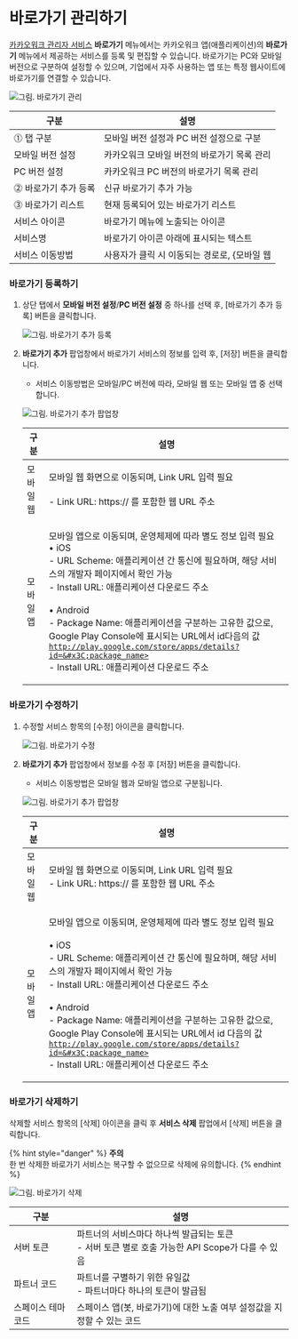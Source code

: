 # 바로가기 관리하기

[카카오워크 관리자 서비스](https://admin.kakaowork.com/) **바로가기** 메뉴에서는 카카오워크 앱(애플리케이션)의 **바로가기** 메뉴에서 제공하는 서비스를 등록 및 편집할 수 있습니다. 바로가기는 PC와 모바일 버전으로 구분하여 설정할 수 있으며, 기업에서 자주 사용하는 앱 또는 특정 웹사이트에 바로가기를 연결할 수 있습니다.

![그림. 바로가기 관리](https://t1.kakaocdn.net/service_kep_docpublish/Figma/%5B%EA%B4%80%EB%A6%AC%EC%9E%90%20%EA%B0%80%EC%9D%B4%EB%93%9C%5D%20Kakao%20Work/%EB%B0%94%EB%A1%9C%EA%B0%80%EA%B8%B0_%EA%B4%80%EB%A6%AC.png)

| 구분           | 설명                         |
| ------------ | -------------------------- |
| ⓵ 탭 구분       | 모바일 버전 설정과 PC 버전 설정으로 구분   |
| 모바일 버전 설정    | 카카오워크 모바일 버전의 바로가기 목록 관리   |
| PC 버전 설정     | 카카오워크 PC 버전의 바로가기 목록 관리    |
| ⓶ 바로가기 추가 등록 | 신규 바로가기 추가 가능              |
| ⓷ 바로가기 리스트   | 현재 등록되어 있는 바로가기 리스트        |
| 서비스 아이콘      | 바로가기 메뉴에 노출되는 아이콘          |
| 서비스명         | 바로가기 아이콘 아래에 표시되는 텍스트      |
| 서비스 이동방법     | 사용자가 클릭 시 이동되는 경로로, {모바일 웹 |

### 바로가기 등록하기

1.  상단 탭에서 **모바일 버전 설정**/**PC 버전 설정** 중 하나를 선택 후, \[바로가기 추가 등록] 버튼을 클릭합니다.

    ![그림. 바로가기 추가 등록](https://t1.kakaocdn.net/service_kep_docpublish/Figma/%5B%EA%B4%80%EB%A6%AC%EC%9E%90%20%EA%B0%80%EC%9D%B4%EB%93%9C%5D%20Kakao%20Work/%EB%B0%94%EB%A1%9C%EA%B0%80%EA%B8%B0_%EC%B6%94%EA%B0%80_%EB%93%B1%EB%A1%9D.png)


2.  **바로가기 추가** 팝업창에서 바로가기 서비스의 정보를 입력 후, \[저장] 버튼을 클릭합니다.

    * 서비스 이동방법은 모바일/PC 버전에 따라, 모바일 웹 또는 모바일 앱 중 선택합니다.

    ![그림. 바로가기 추가 팝업창](https://t1.kakaocdn.net/service_kep_docpublish/Figma/%5B%EA%B4%80%EB%A6%AC%EC%9E%90%20%EA%B0%80%EC%9D%B4%EB%93%9C%5D%20Kakao%20Work/%EB%B0%94%EB%A1%9C%EA%B0%80%EA%B8%B0_%EC%B6%94%EA%B0%80%ED%8C%9D%EC%97%85%EC%B0%BD.png)

    | 구분    | 설명                                                                                                                                                                                                                                                                                                                                                                  |
    | ----- | ------------------------------------------------------------------------------------------------------------------------------------------------------------------------------------------------------------------------------------------------------------------------------------------------------------------------------------------------------------------- |
    | 모바일 웹 | <p>모바일 웹 화면으로 이동되며, Link URL 입력 필요<br><br>- Link URL: https:// 를 포함한 웹 URL 주소</p>                                                                                                                                                                                                                                                                                   |
    | 모바일 앱 | <p>모바일 앱으로 이동되며, 운영체제에 따라 별도 정보 입력 필요<br>• iOS<br>- URL Scheme: 애플리케이션 간 통신에 필요하며, 해당 서비스의 개발자 페이지에서 확인 가능<br>- Install URL: 애플리케이션 다운로드 주소<br><br>• Android<br>- Package Name: 애플리케이션을 구분하는 고유한 값으로, Google Play Console에 표시되는 URL에서 id다음의 값<br><code>http://play.google.com/store/apps/details?id=&#x3C;package_name></code><br>- Install URL: 애플리케이션 다운로드 주소</p> |

### 바로가기 수정하기

1.  수정할 서비스 항목의 \[수정] 아이콘을 클릭합니다.

    ![그림. 바로가기 수정](https://t1.kakaocdn.net/service_kep_docpublish/Figma/%5B%EA%B4%80%EB%A6%AC%EC%9E%90%20%EA%B0%80%EC%9D%B4%EB%93%9C%5D%20Kakao%20Work/%EB%B0%94%EB%A1%9C%EA%B0%80%EA%B8%B0_%EC%88%98%EC%A0%95.png)


2.  **바로가기 추가** 팝업창에서 정보를 수정 후 \[저장] 버튼을 클릭합니다.

    * 서비스 이동방법은 모바일 웹과 모바일 앱으로 구분됩니다.

    ![그림. 바로가기 추가 팝업창](https://t1.kakaocdn.net/service_kep_docpublish/Figma/%5B%EA%B4%80%EB%A6%AC%EC%9E%90%20%EA%B0%80%EC%9D%B4%EB%93%9C%5D%20Kakao%20Work/%EB%B0%94%EB%A1%9C%EA%B0%80%EA%B8%B0_%EC%B6%94%EA%B0%80%ED%8C%9D%EC%97%85%EC%B0%BD.png)

    | 구분    | 설명                                                                                                                                                                                                                                                                                                                                                                           |
    | ----- | ---------------------------------------------------------------------------------------------------------------------------------------------------------------------------------------------------------------------------------------------------------------------------------------------------------------------------------------------------------------------------- |
    | 모바일 웹 | <p>모바일 웹 화면으로 이동되며, Link URL 입력 필요<br>- Link URL: https:// 를 포함한 웹 URL 주소</p>                                                                                                                                                                                                                                                                                                |
    | 모바일 앱 | <p>모바일 앱으로 이동되며, 운영체제에 따라 별도 정보 입력 필요<br><br>• iOS<br>- URL Scheme: 애플리케이션 간 통신에 필요하며, 해당 서비스의 개발자 페이지에서 확인 가능<br>- Install URL: 애플리케이션 다운로드 주소<br><br>• Android<br>- Package Name: 애플리케이션을 구분하는 고유한 값으로, Google Play Console에 표시되는 URL에서 id 다음의 값<br><code>http://play.google.com/store/apps/details?id=&#x3C;package_name></code><br>- Install URL: 애플리케이션 다운로드 주소<br></p> |

### 바로가기 삭제하기

삭제할 서비스 항목의 \[삭제] 아이콘을 클릭 후 **서비스 삭제** 팝업에서 \[삭제] 버튼을 클릭합니다.

{% hint style="danger" %}
**주의**\
한 번 삭제한 바로가기 서비스는 복구할 수 없으므로 삭제에 유의합니다.
{% endhint %}

![그림. 바로가기 삭제](https://t1.kakaocdn.net/service_kep_docpublish/Figma/%5B%EA%B4%80%EB%A6%AC%EC%9E%90%20%EA%B0%80%EC%9D%B4%EB%93%9C%5D%20Kakao%20Work/%EB%B0%94%EB%A1%9C%EA%B0%80%EA%B8%B0_%EC%82%AD%EC%A0%9C.png)


| 구분    | 설명                     |
| ----- | ---------------------- |
| 서버 토큰 | 파트너의 서비스마다 하나씩 발급되는 토큰<br>- 서버 토큰 별로 호출 가능한 API Scope가 다를 수 있음  |
| 파트너 코드 | 파트너를 구별하기 위한 유일값<br>- 파트너마다 하나의 토큰이 발급됨 | 
| 스페이스 테마 코드 | 스페이스 앱(봇, 바로가기)에 대한 노출 여부 설정값을 지정할 수 있는 코드 |







